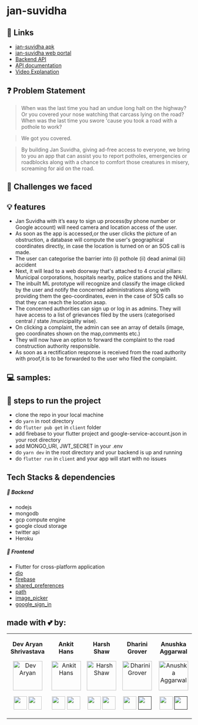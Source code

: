 # jan-suvidha

## 🔗 Links
- [jan-suvidha apk](https://github.com/ankithans/jan-suvidha)
- [jan-suvidha web portal](https://jan-suvidha.herokuapp.com/)
- [Backend API](https://jan-suvidha.herokuapp.com/)
- [API documentation]()
- [Video Explanation](https://vimeo.com/)


## ❓ Problem Statement
> When was the last time you had an undue long halt on the highway? Or you covered your nose watching that carcass lying on the road? When was the last time you swore 'cause you took a road with a pothole to work?

> We got you covered.

> By building Jan Suvidha, giving ad-free access to everyone, we bring to you an app that can assist you to report potholes, emergencies or roadblocks along with a chance to comfort those creatures in misery, screaming for aid on the road.


## 🤔 Challenges we faced




## 💡 features
- Jan Suvidha with it’s easy to sign up process(by phone number or Google account) will need camera and location access of the user.
- As soon as the app is accessed,or the user clicks the picture of an obstruction,  a database will compute the user's geographical coordinates directly, in case the location is turned on or an SOS call is made.
- The user can categorise the barrier into (i) pothole (ii) dead animal (iii) accident
- Next, it will lead to a web doorway that's attached to 4 crucial pillars: Municipal corporations, hospitals nearby, police stations and the NHAI.
- The inbuilt ML prototype will recognize and classify the image clicked by the user  and notify the concerned administrations along with providing them the geo-coordinates, even in the case of SOS calls so that they can reach the location asap.
- The concerned authorities can sign up or log in as admins. They will have access to a  list of  grievances filed by the users (categorised central / state /municipality wise).
- On clicking a complaint, the admin can see an array of  details (image, geo coordinates shown on the map,comments etc.)
- They will now have an option to forward the complaint to the road construction authority responsible.
- As soon as a rectification response is received from the road authority with proof,it is to be forwarded to the user who filed the complaint.



## 💻 samples:


## 👣 steps to run the project
- clone the repo in your local machine
- do ```yarn``` in root directory
- do ```flutter pub get``` in ```client``` folder
- add firebase to your flutter project and google-service-account.json in your root directory
- add MONGO_URI, JWT_SECRET in your .env
- do ```yarn dev``` in the root directory and your backend is up and running
- do ```flutter run``` in ```client``` and your app will start with no issues

## Tech Stacks & dependencies
##### 🤖 Backend
- nodejs
- mongodb
- gcp compute engine
- google cloud storage
- twitter api
- Heroku

##### 🌟 Frontend
- Flutter for cross-platform application  
- [dio](https://pub.dev/packages/dio)
- [firebase](https://pub.dev/packages/firebase)
- [shared_preferences](https://pub.dev/packages/shared_preferences)
- [path](https://pub.dev/packages/path)
- [image_picker](https://pub.dev/packages/image_picker)
- [google_sign_in](https://pub.dev/packages/google_sign_in)

## made with 💕 by: 
<table>
<tr align="center">

<td>

<strong>Dev Aryan Shrivastava</Strong>

<p align="center">
<img src = "https://avatars2.githubusercontent.com/u/48430479?s=400&u=cc5ca699357bfe6cc6330e162e2e09d17da1b399&v=4"  height="80" alt="Dev Aryan">
</p>
<p align="center">
<a href = "https://github.com/AryanShrivastava"><img src = "http://www.iconninja.com/files/241/825/211/round-collaboration-social-github-code-circle-network-icon.svg" width="36" height = "36"/></a>
<a href = "https://www.linkedin.com/in/">
<img src = "http://www.iconninja.com/files/863/607/751/network-linkedin-social-connection-circular-circle-media-icon.svg" width="36" height="36"/>
</a>
</p>
</td>


<td>

<strong>Ankit Hans</strong>

<p align="center">
<img src = "https://avatars3.githubusercontent.com/u/50692897?s=400&u=4f9bf7d1c2f839e50368ab2acc796d638a740fbf&v=4"  height="80" alt="Ankit Hans">
</p>
<p align="center">
<a href = "https://github.com/ankithans"><img src = "http://www.iconninja.com/files/241/825/211/round-collaboration-social-github-code-circle-network-icon.svg" width="36" height = "36"/></a>
<a href = "https://www.linkedin.com/in/ankithans/">
<img src = "http://www.iconninja.com/files/863/607/751/network-linkedin-social-connection-circular-circle-media-icon.svg" width="36" height="36"/>
</a>
</p>
</td>


<td>

<strong>Harsh Shaw</strong>

<p align="center">
<img src = "https://github.com/harshshaw/HACKOFF/blob/main/Profiles_Pics/Harsh%20Shaw.jpeg"  height="80" alt="Harsh Shaw">
</p>
<p align="center">
<a href = "https://github.com/harshshaw"><img src = "http://www.iconninja.com/files/241/825/211/round-collaboration-social-github-code-circle-network-icon.svg" width="36" height = "36"/></a>
<a href = "https://www.linkedin.com/in/harsh-shaw-070105174/">
<img src = "http://www.iconninja.com/files/863/607/751/network-linkedin-social-connection-circular-circle-media-icon.svg" width="36" height="36"/>
</a>
</p>
</td>


<td>

<strong>Dharini Grover</strong>

<p align="center">
<img src = "https://avatars0.githubusercontent.com/u/42693605?s=400&v=4"  height="80" alt="Dharini Grover">
</p>
<p align="center">
<a href = "https://github.com/groverdharini"><img src = "http://www.iconninja.com/files/241/825/211/round-collaboration-social-github-code-circle-network-icon.svg" width="36" height = "36"/></a>
<a href = "">
<img src = "http://www.iconninja.com/files/863/607/751/network-linkedin-social-connection-circular-circle-media-icon.svg" width="36" height="36"/>
</a>
</p>
</td>

<td>

<strong>Anushka Aggarwal</strong>

<p align="center">
<img src = "https://avatars0.githubusercontent.com/u/40672880?s=400&v=4"  height="80" alt="Anushka Aggarwal">
</p>
<p align="center">
<a href = "https://github.com/anushka17agarwal"><img src = "http://www.iconninja.com/files/241/825/211/round-collaboration-social-github-code-circle-network-icon.svg" width="36" height = "36"/></a>
<a href = "">
<img src = "http://www.iconninja.com/files/863/607/751/network-linkedin-social-connection-circular-circle-media-icon.svg" width="36" height="36"/>
</a>
</p>
</td>


  </table>
</tr>
  </table>
  

